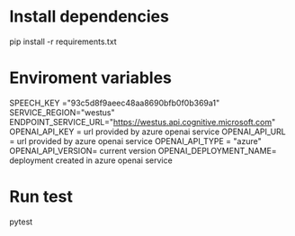 # Install dependencies

pip install -r requirements.txt

# Enviroment variables
SPEECH_KEY ="93c5d8f9aeec48aa8690bfb0f0b369a1"
SERVICE_REGION="westus"
ENDPOINT_SERVICE_URL="https://westus.api.cognitive.microsoft.com"
OPENAI_API_KEY = url provided by azure openai service 
OPENAI_API_URL = url provided by azure openai service
OPENAI_API_TYPE = "azure"
OPENAI_API_VERSION= current version
OPENAI_DEPLOYMENT_NAME= deployment created in azure openai service 
# Run test

pytest